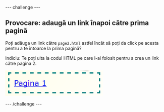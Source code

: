 --- challenge ---

## Provocare: adaugă un link înapoi către prima pagină

Poți adăuga un link către `page2.html` astfel încât să poți da click pe acesta pentru a te întoarce la prima pagină?

Indiciu: Te poți uita la codul HTML pe care l-ai folosit pentru a crea un link către pagina 2.

![captură de ecran](images/magazine-page1-link.png)

--- /challenge ---